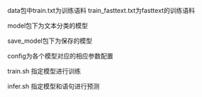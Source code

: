 data包中train.txt为训练语料  train_fasttext.txt为fasttext的训练语料

model包下为文本分类的模型

save_model包下为保存的模型

config为各个模型对应的相应参数配置

train.sh 指定模型进行训练

infer.sh 指定模型和语句进行预测